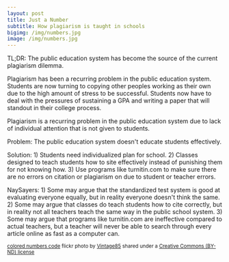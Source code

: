 ```yaml
---
layout: post
title: Just a Number
subtitle: How plagiarism is taught in schools
bigimg: /img/numbers.jpg
image: /img/numbers.jpg
---
```

TL;DR: The public education system has become the source of the current plagiarism dilemma.

Plagiarism has been a recurring problem in the public education system. Students are now turning to copying other peoples working as their own due to the high amount of stress to be successful. Students now have to deal with the pressures of sustaining a GPA and writing a paper that will standout in their college process. 



Plagiarism is a recurring problem in the public education system due to lack of individual attention that is not given to students.



Problem: The public education system doesn't educate students effectively.

Solution: 1) Students need individualized plan for school.
          2) Classes designed to teach students how to site effectively instead of punishing them for not knowing how.
          3) Use programs like turnitin.com to make sure there are no errors on citation or plagiarism on due to student or teacher errors.

NaySayers: 1) Some may argue that the standardized test system is good at evaluating everyone equally, but in reality everyone doesn't think the same.
           2) Some may argue that classes do teach students how to cite correctly, but in reality not all teachers teach the same way in the public school system.
           3) Some may argue that programs like turnitin.com are ineffective compared to actual teachers, but a teacher will never be able to search through every article online as fast as a computer can.


<small><a title="colored numbers code" href="https://flickr.com/photos/vintage85/3772406927">colored numbers code</a> flickr photo by <a href="https://flickr.com/people/vintage85">Vintage85</a> shared under a <a href="https://creativecommons.org/licenses/by-nd/2.0/">Creative Commons (BY-ND) license</a> </small>

